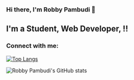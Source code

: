### Hi there, I'm Robby Pambudi  👋

## I'm a Student, Web Developer,  !!
### Connect with me:


[![Top Langs](https://github-readme-stats.vercel.app/api/top-langs/?username=robbypambudi&layout=compact&theme=react&hide=php&bg_color=222222)](https://github.com/robbypambudi)

![Robby Pambudi's GitHub stats](https://github-readme-stats.vercel.app/api?username=robbypambudi&show_icons=true&theme=tokyonight)

<br />

